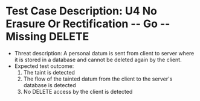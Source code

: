 # Test Case Description: U4 No Erasure Or Rectification -- Go -- Missing DELETE
- Threat description: A personal datum is sent from client to server where it is stored in a database and cannot be deleted again by the client.
- Expected test outcome:
    1. The taint is detected
    2. The flow of the tainted datum from the client to the server's database is detected
    3. No DELETE access by the client is detected  